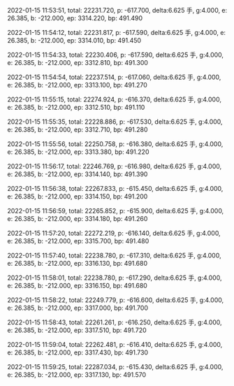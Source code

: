 2022-01-15 11:53:51, total: 22231.720, p: -617.700, delta:6.625 手, g:4.000, e: 26.385, b: -212.000, ep: 3314.220, bp: 491.490

2022-01-15 11:54:12, total: 22231.817, p: -617.590, delta:6.625 手, g:4.000, e: 26.385, b: -212.000, ep: 3314.010, bp: 491.450

2022-01-15 11:54:33, total: 22230.406, p: -617.590, delta:6.625 手, g:4.000, e: 26.385, b: -212.000, ep: 3312.810, bp: 491.300

2022-01-15 11:54:54, total: 22237.514, p: -617.060, delta:6.625 手, g:4.000, e: 26.385, b: -212.000, ep: 3313.100, bp: 491.270

2022-01-15 11:55:15, total: 22274.924, p: -616.370, delta:6.625 手, g:4.000, e: 26.385, b: -212.000, ep: 3312.510, bp: 491.110

2022-01-15 11:55:35, total: 22228.886, p: -617.530, delta:6.625 手, g:4.000, e: 26.385, b: -212.000, ep: 3312.710, bp: 491.280

2022-01-15 11:55:56, total: 22250.758, p: -616.380, delta:6.625 手, g:4.000, e: 26.385, b: -212.000, ep: 3313.380, bp: 491.220

2022-01-15 11:56:17, total: 22246.769, p: -616.980, delta:6.625 手, g:4.000, e: 26.385, b: -212.000, ep: 3314.140, bp: 491.390

2022-01-15 11:56:38, total: 22267.833, p: -615.450, delta:6.625 手, g:4.000, e: 26.385, b: -212.000, ep: 3314.150, bp: 491.200

2022-01-15 11:56:59, total: 22265.852, p: -615.900, delta:6.625 手, g:4.000, e: 26.385, b: -212.000, ep: 3314.180, bp: 491.260

2022-01-15 11:57:20, total: 22272.219, p: -616.140, delta:6.625 手, g:4.000, e: 26.385, b: -212.000, ep: 3315.700, bp: 491.480

2022-01-15 11:57:40, total: 22238.780, p: -617.310, delta:6.625 手, g:4.000, e: 26.385, b: -212.000, ep: 3316.130, bp: 491.680

2022-01-15 11:58:01, total: 22238.780, p: -617.290, delta:6.625 手, g:4.000, e: 26.385, b: -212.000, ep: 3316.150, bp: 491.680

2022-01-15 11:58:22, total: 22249.779, p: -616.600, delta:6.625 手, g:4.000, e: 26.385, b: -212.000, ep: 3317.000, bp: 491.700

2022-01-15 11:58:43, total: 22261.261, p: -616.250, delta:6.625 手, g:4.000, e: 26.385, b: -212.000, ep: 3317.510, bp: 491.720

2022-01-15 11:59:04, total: 22262.481, p: -616.410, delta:6.625 手, g:4.000, e: 26.385, b: -212.000, ep: 3317.430, bp: 491.730

2022-01-15 11:59:25, total: 22287.034, p: -615.430, delta:6.625 手, g:4.000, e: 26.385, b: -212.000, ep: 3317.130, bp: 491.570